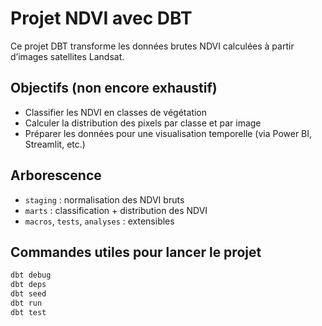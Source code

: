 # Projet NDVI avec DBT

Ce projet DBT transforme les données brutes NDVI calculées à partir d’images satellites Landsat.

## Objectifs (non encore exhaustif)
- Classifier les NDVI en classes de végétation
- Calculer la distribution des pixels par classe et par image
- Préparer les données pour une visualisation temporelle (via Power BI, Streamlit, etc.)

## Arborescence
- `staging` : normalisation des NDVI bruts
- `marts` : classification + distribution des NDVI
- `macros`, `tests`, `analyses` : extensibles

## Commandes utiles pour lancer le projet
```bash
dbt debug
dbt deps
dbt seed
dbt run
dbt test